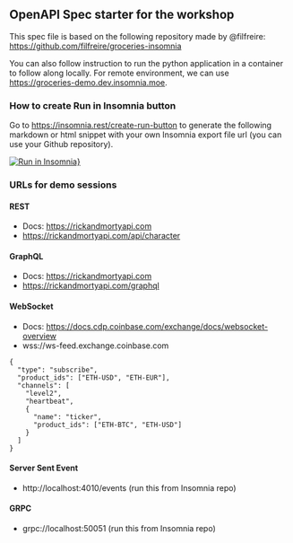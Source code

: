 ## OpenAPI Spec starter for the workshop

This spec file is based on the following repository made by @filfreire: https://github.com/filfreire/groceries-insomnia

You can also follow instruction to run the python application in a container to follow along locally. For remote environment, we can use https://groceries-demo.dev.insomnia.moe.

### How to create Run in Insomnia button

Go to https://insomnia.rest/create-run-button to generate the following markdown or html snippet with your own Insomnia export file url (you can use your Github repository).

[![Run in Insomnia}](https://insomnia.rest/images/run.svg)](https://insomnia.rest/run/?label=insomnia%20session&uri=https%3A%2F%2Fraw.githubusercontent.com%2Fmarckong%2Finsomnia-session%2Fmaster%2Fexport.json)

### URLs for demo sessions

#### REST
- Docs: https://rickandmortyapi.com
- https://rickandmortyapi.com/api/character

#### GraphQL
- Docs: https://rickandmortyapi.com
- https://rickandmortyapi.com/graphql

#### WebSocket
- Docs: https://docs.cdp.coinbase.com/exchange/docs/websocket-overview
- wss://ws-feed.exchange.coinbase.com
```
{
  "type": "subscribe",
  "product_ids": ["ETH-USD", "ETH-EUR"],
  "channels": [
    "level2",
    "heartbeat",
    {
      "name": "ticker",
      "product_ids": ["ETH-BTC", "ETH-USD"]
    }
  ]
}
```

#### Server Sent Event
- http://localhost:4010/events (run this from Insomnia repo)

#### GRPC
- grpc://localhost:50051 (run this from Insomnia repo)
